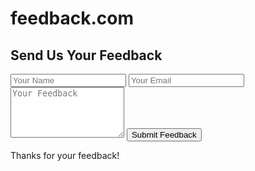 # feedback.com
<!DOCTYPE html>
<html lang="en">
<head>
  <meta charset="UTF-8" />
  <meta name="viewport" content="width=device-width, initial-scale=1.0"/>
  <title>Feedback Receiver</title>
  <link rel="stylesheet" href="styles.css">
</head>
<body>
  <div class="feedback-container">
    <h2>Send Us Your Feedback</h2>
    <form id="feedback-form">
      <input type="text" id="name" placeholder="Your Name" required />
      <input type="email" id="email" placeholder="Your Email" required />
      <textarea id="message" placeholder="Your Feedback" rows="5" required></textarea>
      <button type="submit">Submit Feedback</button>
    </form>
    <div id="confirmation" class="hidden">Thanks for your feedback!</div>
  </div>
  <script src="script.js"></script>
</body>
</html>
